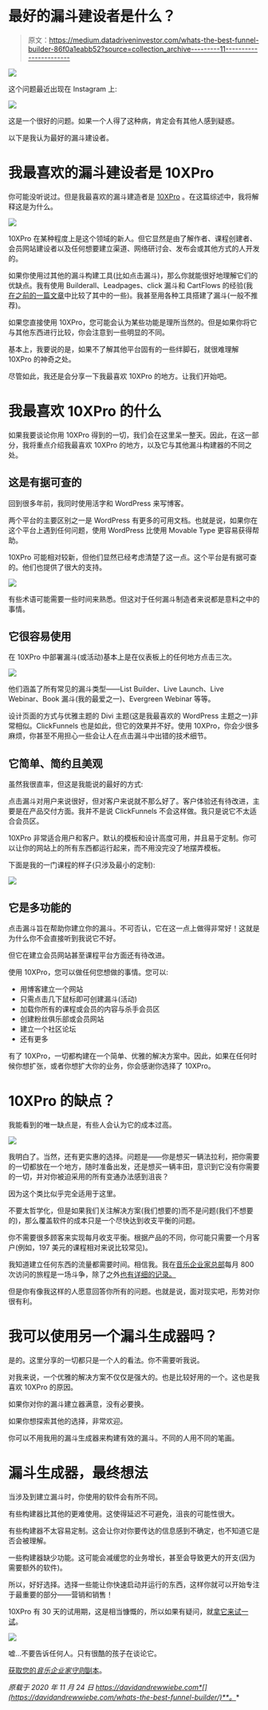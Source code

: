 # 最好的漏斗建设者是什么？

> 原文：<https://medium.datadriveninvestor.com/whats-the-best-funnel-builder-86f0a1eabb52?source=collection_archive---------11----------------------->

![](img/1dba2536caaa79fc1d9ebc24e2f7cf18.png)

这个问题最近出现在 Instagram 上:

![](img/312a5c17380a3c7fa2f0c9447b30f7c9.png)

这是一个很好的问题。如果一个人得了这种病，肯定会有其他人感到疑惑。

以下是我认为最好的漏斗建设者。

# 我最喜欢的漏斗建设者是 10XPro

你可能没听说过。但是我最喜欢的漏斗建造者是 [10XPro](https://gm293.isrefer.com/go/xiNZw9Q/a1740/) 。在这篇综述中，我将解释这是为什么。

![](img/492e44678f84c5a162d4ddc6d488afb0.png)

10XPro 在某种程度上是这个领域的新人。但它显然是由了解作者、课程创建者、会员网站建设者以及任何想要建立渠道、网络研讨会、发布会或其他方式的人开发的。

如果你使用过其他的漏斗构建工具(比如点击漏斗)，那么你就能很好地理解它们的优缺点。我有使用 Builderall、Leadpages、click 漏斗和 CartFlows 的经验(我[在之前的一篇文章](https://davidandrewwiebe.com/do-musicians-still-need-a-wordpress-site/)中比较了其中的一些)。我甚至用各种工具搭建了漏斗(一般不推荐)。

如果您直接使用 10XPro，您可能会认为某些功能是理所当然的。但是如果你将它与其他东西进行比较，你会注意到一些明显的不同。

基本上，我要说的是，如果不了解其他平台固有的一些绊脚石，就很难理解 10XPro 的神奇之处。

尽管如此，我还是会分享一下我最喜欢 10XPro 的地方。让我们开始吧。

# 我最喜欢 10XPro 的什么

如果我要谈论你用 10XPro 得到的一切，我们会在这里呆一整天。因此，在这一部分，我将重点介绍我最喜欢 10XPro 的地方，以及它与其他漏斗构建器的不同之处。

## 这是有据可查的

回到很多年前，我同时使用活字和 WordPress 来写博客。

两个平台的主要区别之一是 WordPress 有更多的可用文档。也就是说，如果你在这个平台上遇到任何问题，使用 WordPress 比使用 Movable Type 更容易获得帮助。

10XPro 可能相对较新，但他们显然已经考虑清楚了这一点。这个平台是有据可查的。他们也提供了很大的支持。

![](img/518be6f3cc7c5e2ef383434f19d96a5e.png)

有些术语可能需要一些时间来熟悉。但这对于任何漏斗制造者来说都是意料之中的事情。

## 它很容易使用

在 10XPro 中部署漏斗(或活动)基本上是在仪表板上的任何地方点击三次。

![](img/ad7a224bd79df9b13cdb16eb9b7a3763.png)

他们涵盖了所有常见的漏斗类型——List Builder、Live Launch、Live Webinar、Book 漏斗(我的最爱之一)、Evergreen Webinar 等等。

设计页面的方式与优雅主题的 Divi 主题(这是我最喜欢的 WordPress 主题之一)非常相似。ClickFunnels 也是如此，但它的效果并不好。使用 10XPro，你会少很多麻烦，你甚至不用担心一些会让人在点击漏斗中出错的技术细节。

## 它简单、简约且美观

虽然我很直率，但这是我能说的最好的方式:

点击漏斗对用户来说很好，但对客户来说就不那么好了。客户体验还有待改进，主要是在产品交付方面。我并不是说 ClickFunnels 不会这样做。我只是说它不太适合会员区。

10XPro 非常适合用户和客户。默认的模板和设计高度可用，并且易于定制。你可以让你的网站上的所有东西都运行起来，而不用没完没了地摆弄模板。

下面是我的一门课程的样子(只涉及最小的定制):

![](img/fbd89216279ef09e5b917b9f9e0ca6e1.png)

## 它是多功能的

点击漏斗旨在帮助你建立你的漏斗。不可否认，它在这一点上做得非常好！这就是为什么你不会直接听到我说它不好。

但它在建立会员网站甚至课程平台方面还有待改进。

使用 10XPro，您可以做任何您想做的事情。您可以:

*   用博客建立一个网站
*   只需点击几下鼠标即可创建漏斗(活动)
*   加载你所有的课程或会员的内容与杀手会员区
*   创建粉丝俱乐部或会员网站
*   建立一个社区论坛
*   还有更多

有了 10XPro，一切都构建在一个简单、优雅的解决方案中。因此，如果在任何时候你想扩张，或者你想扩大你的业务，你会感谢你选择了 10XPro。

# 10XPro 的缺点？

我能看到的唯一缺点是，有些人会认为它的成本过高。

![](img/fa9cff51c22bc0b86506dae60379ac0f.png)

我明白了。当然，还有更实惠的选择。问题是——你是想买一辆法拉利，把你需要的一切都放在一个地方，随时准备出发，还是想买一辆丰田，意识到它没有你需要的一切，并对你被迫采用的所有变通办法感到沮丧？

因为这个类比似乎完全适用于这里。

不要太哲学化，但是如果我们关注解决方案(我们想要的)而不是问题(我们不想要的)，那么覆盖软件的成本只是一个尽快达到收支平衡的问题。

你不需要很多顾客来实现每月收支平衡。根据产品的不同，你可能只需要一个月客户(例如，197 美元的课程相对来说比较常见)。

我知道建立任何东西的流量都需要时间。相信我。我在[音乐企业家总部](https://www.musicentrepreneurhq.com/)每月 800 次访问的旅程是一场斗争，除了之外[也有详细的记录。](https://www.stitcher.com/show/unconventional-life/episode/ep149-multitalented-how-to-fuse-your-business-and-artistic-passion-into-your-life-56510735)

但是你有像我这样的人愿意回答你所有的问题。也就是说，面对现实吧，形势对你很有利。

# 我可以使用另一个漏斗生成器吗？

是的。这里分享的一切都只是一个人的看法。你不需要听我说。

对我来说，一个优雅的解决方案不仅仅是强大的。也是比较好用的一个。这也是我喜欢 10XPro 的原因。

如果你对你的漏斗建立器满意，没有必要换。

如果你想探索其他的选择，非常欢迎。

你可以不用我用的漏斗生成器来构建有效的漏斗。不同的人用不同的笔画。

# 漏斗生成器，最终想法

当涉及到建立漏斗时，你使用的软件会有所不同。

有些构建器比其他的更难使用。这使得延迟不可避免，沮丧的可能性很大。

有些构建器不太容易定制。这会让你对你要传达的信息感到不确定，也不知道它是否会被理解。

一些构建器缺少功能。这可能会减缓您的业务增长，甚至会导致更大的开支(因为需要额外的软件)。

所以，好好选择。选择一些能让你快速启动并运行的东西，这样你就可以开始专注于最重要的部分——营销和销售！

10XPro 有 30 天的试用期，这是相当慷慨的，所以如果有疑问，就[拿它来试一试](https://gm293.isrefer.com/go/xiNZw9Q/a1740/)。

![](img/8fc8fb48faddc85f3dd05189bde5baef.png)

嘘…不要告诉任何人。只有很酷的孩子在谈论它。

[获取您的*音乐企业家守则*副本](https://www.amazon.com/gp/product/B0874PZ43Z/)。

*原载于 2020 年 11 月 24 日 https://davidandrewwiebe.com*[](https://davidandrewwiebe.com/whats-the-best-funnel-builder/)**。**